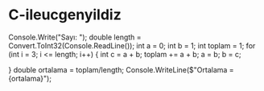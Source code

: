 # C-ileucgenyildiz

Console.Write("Sayı: ");
double length = Convert.ToInt32(Console.ReadLine());
int a = 0;
int b = 1;
int toplam = 1;
for (int i = 3; i <= length; i++)
{
    int c = a + b;
    toplam += a + b;
    a = b;
    b = c;

}
double ortalama = toplam/length;
Console.WriteLine($"Ortalama = {ortalama}");
